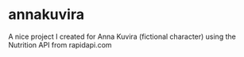 # annakuvira
A nice project I created for Anna Kuvira (fictional character) using the Nutrition API from rapidapi.com
